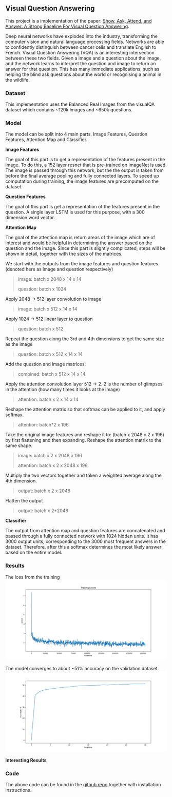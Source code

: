 ## Visual Question Answering

This project is a implementation of the paper: [Show, Ask, Attend, and Answer: A Strong Baseline For Visual Question Answering](https://arxiv.org/pdf/1704.03162.pdf). 

Deep neural networks have exploded into the industry, transforming the computer vision and natural language processing fields. Networks are able to confidently distinguish between cancer cells and translate English to French. Visual Question Answering (VQA) is an interesting intersection between these two fields. Given a image and a question about the image, and the network learns to interpret the question and image to return an answer for that question. This has many immediate applications, such as helping the blind ask questions about the world or recognising a animal in the wildlife.

### Dataset

This implementation uses the Balanced Real Images from the visualQA dataset which contains ~120k images and ~650k questions.

### Model
The model can be split into 4 main parts. Image Features, Question Features, Attention Map and Classifier.

**Image Features**

The goal of this part is to get a representation of the features present in the image. To do this, a 152 layer resnet that is pre-trained on ImageNet is used. The image is passed through this network, but the the output is taken from before the final average pooling and fully connected layers. To speed up computation during training, the image features are precomputed on the dataset.

**Question Features**

The goal of this part is get a representation of the features present in the question. A single layer LSTM is used for this purpose, with a 300 dimension word vector. 

**Attention Map**

The goal of the attention map is return areas of the image which are of interest and would be helpful in determining the answer based on the question and the image. Since this part is slightly complicated, steps will be shown in detail, together with the sizes of the matrices.

We start with the outputs from the image features and question features (denoted here as image and question respectively) 
> image: batch x 2048 x 14 x 14
> 
> question: batch x 1024

Apply 2048 -> 512 layer convolution to image

> image: batch x 512 x 14 x 14

Apply 1024 -> 512 linear layer to question

> question: batch x 512

Repeat the question along the 3rd and 4th dimensions to get the same size as the image

> question: batch x 512 x 14 x 14

Add the question and image matrices.

> combined: batch x 512 x 14 x 14

Apply the attention convolution layer 512 -> 2. 2 is the number of glimpses in the attention (how many times it looks at the image) 

> attention: batch x 2 x 14 x 14

Reshape the attention matrix so that softmax can be applied to it, and apply softmax.

> attention: batch*2 x 196

Take the original image features and reshape it to: (batch x 2048 x 2 x 196) by first flattening and then expanding. Reshape the attention matrix to the same shape.

> image: batch x 2 x 2048 x 196
> 
> attention: batch x 2 x 2048 x 196

Multiply the two vectors together and taken a weighted average along the 4th dimension.

> output: batch x 2 x 2048

Flatten the output

> output: batch x 2*2048


**Classifier**

The output from attention map and question features are concatenated and passed through a fully connected network with 1024 hidden units. It has 3000 output units, corresponding to the 3000 most frequent answers in the dataset. Therefore, after this a softmax determines the most likely answer based on the entire model.

### Results
The loss from the training
![training loss](graphs/training_losses.png)

The model converges to about ~51% accuracy on the validation dataset.
![evaluation_accuracy](graphs/eval_accuracies.png)

**Interesting Results**

### Code

The above code can be found in the [github repo](https://github.com/bowsplinter/ask-me-anything) together with installation instructions.